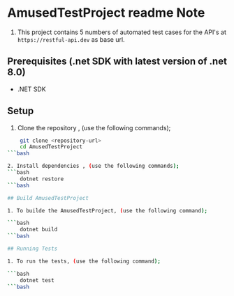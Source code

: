 # AmusedTestProject readme Note

1. This project contains 5 numbers of automated test cases for the API's at `https://restful-api.dev` as base url.

## Prerequisites (.net SDK with latest version of .net 8.0)

- .NET SDK

## Setup

1. Clone the repository , (use the following commands);
```bash
    git clone <repository-url>
    cd AmusedTestProject
```bash     

2. Install dependencies , (use the following commands);
```bash
    dotnet restore
```bash   

## Build AmusedTestProject

1. To builde the AmusedTestProject, (use the following command);

```bash
    dotnet build
```bash  

## Running Tests

1. To run the tests, (use the following command);

```bash
    dotnet test
```bash 